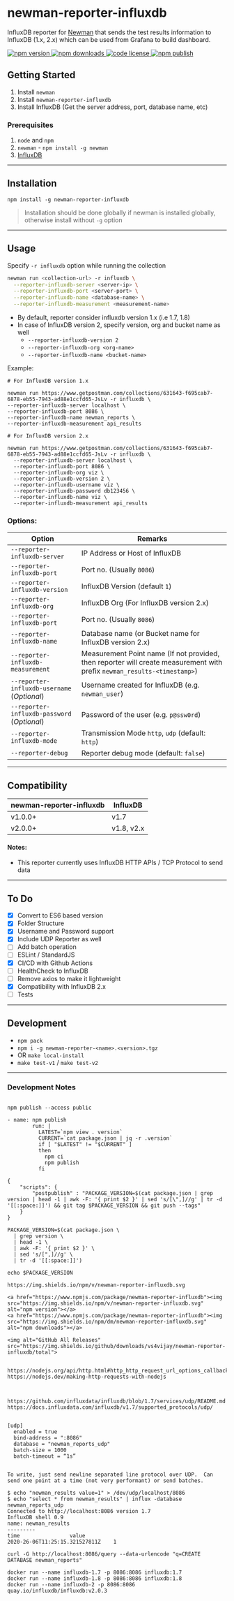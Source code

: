 # newman-reporter-influxdb

InfluxDB reporter for [Newman](https://github.com/postmanlabs/newman) that sends the test results information to InfluxDB (1.x, 2.x) which can be used from Grafana to build dashboard.

<a href="https://www.npmjs.com/package/newman-reporter-influxdb">
  <img alt="npm version" src="https://img.shields.io/npm/v/newman-reporter-influxdb.svg">
  <img alt="npm downloads" src="https://img.shields.io/npm/dm/newman-reporter-influxdb.svg">
  <img alt="code license" src="https://img.shields.io/github/license/vs4vijay/newman-reporter-influxdb">
  <img alt="npm publish" src="https://github.com/vs4vijay/newman-reporter-influxdb/workflows/npm publish/badge.svg">
</a>

## Getting Started

1. Install `newman`
2. Install `newman-reporter-influxdb`
3. Install InfluxDB (Get the server address, port, database name, etc)

### Prerequisites

1. `node` and `npm`
2. `newman` - `npm install -g newman`
3. [InfluxDB](https://github.com/influxdata/influxdb)

---

## Installation

```console
npm install -g newman-reporter-influxdb
```

> Installation should be done globally if newman is installed globally, otherwise install without `-g` option

---

## Usage

Specify `-r influxdb` option while running the collection

```bash
newman run <collection-url> -r influxdb \
  --reporter-influxdb-server <server-ip> \
  --reporter-influxdb-port <server-port> \
  --reporter-influxdb-name <database-name> \
  --reporter-influxdb-measurement <measurement-name>
```

- By default, reporter consider influxdb version 1.x (i.e 1.7, 1.8)
- In case of InfluxDB version 2, specify version, org and bucket name as well
  - `--reporter-influxdb-version 2`
  - `--reporter-influxdb-org <org-name>`
  - `--reporter-influxdb-name <bucket-name>`

Example:

```
# For InfluxDB version 1.x

newman run https://www.getpostman.com/collections/631643-f695cab7-6878-eb55-7943-ad88e1ccfd65-JsLv -r influxdb \
--reporter-influxdb-server localhost \
--reporter-influxdb-port 8086 \
--reporter-influxdb-name newman_reports \
--reporter-influxdb-measurement api_results

# For InfluxDB version 2.x

newman run https://www.getpostman.com/collections/631643-f695cab7-6878-eb55-7943-ad88e1ccfd65-JsLv -r influxdb \
  --reporter-influxdb-server localhost \
  --reporter-influxdb-port 8086 \
  --reporter-influxdb-org viz \
  --reporter-influxdb-version 2 \
  --reporter-influxdb-username viz \
  --reporter-influxdb-password db123456 \
  --reporter-influxdb-name viz \
  --reporter-influxdb-measurement api_results
```

### Options:

**Option** | **Remarks**
--- | --- 
`--reporter-influxdb-server` | IP Address or Host of InfluxDB
`--reporter-influxdb-port` | Port no. (Usually `8086`)
`--reporter-influxdb-version` | InfluxDB Version (default `1`)
`--reporter-influxdb-org` | InfluxDB Org (For InfluxDB version 2.x)
`--reporter-influxdb-port` | Port no. (Usually `8086`)
`--reporter-influxdb-name` | Database name (or Bucket name for InfluxDB version 2.x)
`--reporter-influxdb-measurement` | Measurement Point name (If not provided, then reporter will create measurement with prefix `newman_results-<timestamp>`)
`--reporter-influxdb-username` (*Optional*) | Username created for InfluxDB (e.g. `newman_user`)
`--reporter-influxdb-password` (*Optional*) | Password of the user (e.g. `p@ssw0rd`)
`--reporter-influxdb-mode` | Transmission Mode `http`, `udp` (default: `http`)
`--reporter-debug` | Reporter debug mode (default: `false`)

---

## Compatibility

**newman-reporter-influxdb** | **InfluxDB**
--- | ---
v1.0.0+ | v1.7
v2.0.0+ | v1.8, v2.x

#### Notes:
- This reporter currently uses InfluxDB HTTP APIs / TCP Protocol to send data

---

## To Do

- [x] Convert to ES6 based version
- [x] Folder Structure
- [x] Username and Password support
- [x] Include UDP Reporter as well
- [ ] Add batch operation
- [ ] ESLint / StandardJS
- [x] CI/CD with Github Actions
- [ ] HealthCheck to InfluxDB
- [ ] Remove axios to make it lightweight
- [x] Compatibility with InfluxDB 2.x
- [ ] Tests

---

## Development

- `npm pack`
- `npm i -g newman-reporter-<name>.<version>.tgz`
- OR `make local-install`
- `make test-v1` / `make test-v2`

---

### Development Notes

```

npm publish --access public

- name: npm publish
        run: |
          LATEST=`npm view . version`
          CURRENT=`cat package.json | jq -r .version`
          if [ "$LATEST" != "$CURRENT" ]
          then
            npm ci
            npm publish
          fi

{
    "scripts": {
        "postpublish" : "PACKAGE_VERSION=$(cat package.json | grep version | head -1 | awk -F: '{ print $2 }' | sed 's/[\",]//g' | tr -d '[[:space:]]') && git tag $PACKAGE_VERSION && git push --tags"
    }
}

PACKAGE_VERSION=$(cat package.json \
  | grep version \
  | head -1 \
  | awk -F: '{ print $2 }' \
  | sed 's/[",]//g' \
  | tr -d '[[:space:]]')

echo $PACKAGE_VERSION

https://img.shields.io/npm/v/newman-reporter-influxdb.svg

<a href="https://www.npmjs.com/package/newman-reporter-influxdb"><img src="https://img.shields.io/npm/v/newman-reporter-influxdb.svg" alt="npm version"></a>
<a href="https://www.npmjs.com/package/newman-reporter-influxdb"><img src="https://img.shields.io/npm/dm/newman-reporter-influxdb.svg" alt="npm downloads"></a>

<img alt="GitHub All Releases" src="https://img.shields.io/github/downloads/vs4vijay/newman-reporter-influxdb/total">


https://nodejs.org/api/http.html#http_http_request_url_options_callback
https://nodejs.dev/making-http-requests-with-nodejs



https://github.com/influxdata/influxdb/blob/1.7/services/udp/README.md
https://docs.influxdata.com/influxdb/v1.7/supported_protocols/udp/


[udp]
  enabled = true
  bind-address = ":8086"
  database = "newman_reports_udp"
  batch-size = 1000
  batch-timeout = “1s”


To write, just send newline separated line protocol over UDP.  Can send one point at a time (not very performant) or send batches.

$ echo "newman_results value=1" > /dev/udp/localhost/8086
$ echo "select * from newman_results" | influx -database newman_reports_udp
Connected to http://localhost:8086 version 1.7
InfluxDB shell 0.9
name: newman_results
---------
time                value
2020-26-06T11:25:15.321527811Z    1

curl -G http://localhost:8086/query --data-urlencode "q=CREATE DATABASE newman_reports"

docker run --name influxdb-1.7 -p 8086:8086 influxdb:1.7
docker run --name influxdb-1.8 -p 8086:8086 influxdb:1.8
docker run --name influxdb-2 -p 8086:8086 quay.io/influxdb/influxdb:v2.0.3

```
